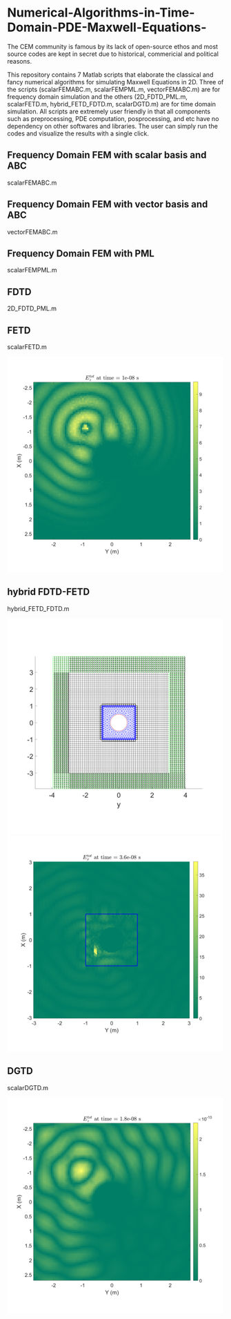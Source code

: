 # Numerical-Algorithms-in-Time-Domain-PDE-Maxwell-Equations-
The CEM community is famous by its lack of open-source ethos and most source codes are kept in secret due to historical, commericial and political reasons.

This repository contains 7 Matlab scripts that elaborate the classical and fancy numerical algorithms for simulating Maxwell Equations in 2D. Three of the scripts (scalarFEMABC.m, scalarFEMPML.m, vectorFEMABC.m) are for frequency domain simulation and the others (2D_FDTD_PML.m, scalarFETD.m, hybrid_FETD_FDTD.m, scalarDGTD.m) are for time domain simulation. All scripts are extremely user friendly in that all components such as preprocessing, PDE computation, posprocessing, and etc have no dependency on other softwares and libraries. The user can simply run the codes and visualize the results with a single click.

## Frequency Domain FEM with scalar basis and ABC
scalarFEMABC.m
## Frequency Domain FEM with vector basis and ABC
vectorFEMABC.m
## Frequency Domain FEM with PML
scalarFEMPML.m

## FDTD
2D_FDTD_PML.m

## FETD 
scalarFETD.m

<img src="./step150Ez.png" alt="FETD" width="500"/>

## hybrid FDTD-FETD
hybrid_FETD_FDTD.m

<img src="./Hybrid-FETD-FDTD-Mesh.png" alt="Hybrid-FETD-FDTD Mesh" width="500"/>

<img src="./Hybrid-FETD-FDTD step260Ex with LPF.png" alt="Hybrid-FETD-FDTD Mesh" width="500"/>

## DGTD
scalarDGTD.m

<img src="./step550Ez.png" alt="Ez at time step 550 DGTD" width="500"/>



